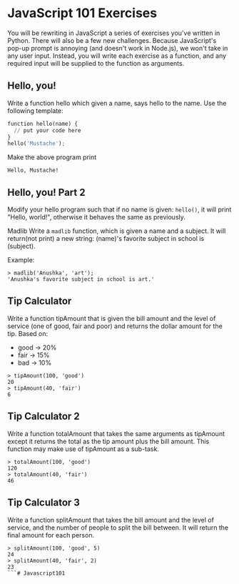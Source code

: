 # JavaScript 101 Exercises

You will be rewriting in JavaScript a series of exercises you've written in Python. There will also be a few new challenges. Because JavaScript's pop-up prompt is annoying (and doesn't work in Node.js), we won't take in any user input. Instead, you will write each exercise as a function, and any required input will be supplied to the function as arguments.

## Hello, you!
Write a function hello which given a name, says hello to the name. Use the following template:
```python
function hello(name) {
  // put your code here
}
hello('Mustache');
```
Make the above program print

```
Hello, Mustache!
```

## Hello, you! Part 2
Modify your hello program such that if no name is given: ```hello()```, it will print "Hello, world!", otherwise it behaves the same as previously.

Madlib
Write a ```madlib``` function, which is given a name and a subject. It will return(not print) a new string: (name)'s favorite subject in school is (subject).

Example:
```
> madlib('Anushka', 'art');
'Anushka's favorite subject in school is art.'
```

## Tip Calculator
Write a function tipAmount that is given the bill amount and the level of service (one of good, fair and poor) and returns the dollar amount for the tip. Based on:

* good -> 20%
* fair -> 15%
* bad -> 10%
```
> tipAmount(100, 'good')
20
> tipAmount(40, 'fair')
6
```

## Tip Calculator 2
Write a function totalAmount that takes the same arguments as tipAmount except it returns the total as the tip amount plus the bill amount. This function may make use of tipAmount as a sub-task.

```
> totalAmount(100, 'good')
120
> totalAmount(40, 'fair')
46
```

## Tip Calculator 3
Write a function splitAmount that takes the bill amount and the level of service, and the number of people to split the bill between. It will return the final amount for each person.

```
> splitAmount(100, 'good', 5)
24
> splitAmount(40, 'fair', 2)
23
```# Javascript101
